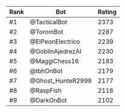 Rank|Bot|Rating
---|---|---
#1|@TacticalBot|2373
#2|@ToromBot|2287
#3|@ElPeonElectrico|2239
#4|@GoblinAjedrezAI|2230
#5|@MaggiChess16|2183
#6|@tbhOnBot|2179
#7|@Ghost_HunteR2998|2177
#8|@RaspFish|2116
#9|@DarkOnBot|2102
